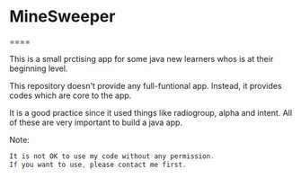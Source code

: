 # MineSweeper
====

This is a small prctising app for some java new learners whos is at their beginning level.

This repository doesn't provide any full-funtional app. Instead, it provides codes which are core to the app.

It is a good practice since it used things like radiogroup, alpha and intent. All of these are very important to build a java app.

Note:
```java
It is not OK to use my code without any permission.
If you want to use, please contact me first.
```
